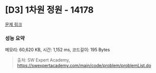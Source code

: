 # [D3] 1차원 정원 - 14178 

[문제 링크](https://swexpertacademy.com/main/code/problem/problemDetail.do?contestProbId=AX_N3oSqcyUDFARi) 

### 성능 요약

메모리: 60,620 KB, 시간: 1,152 ms, 코드길이: 195 Bytes



> 출처: SW Expert Academy, https://swexpertacademy.com/main/code/problem/problemList.do